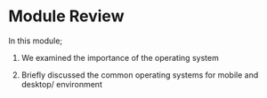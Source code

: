 # Module Review

In this module;

1. We examined the importance of the operating system

2. Briefly discussed the common operating systems for mobile and desktop/
   environment
